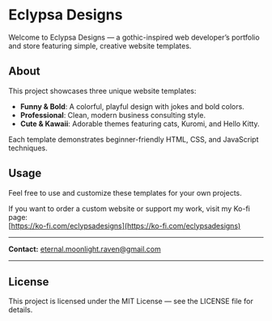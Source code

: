 # Eclypsa Designs

Welcome to Eclypsa Designs — a gothic-inspired web developer’s portfolio and store featuring simple, creative website templates.

## About

This project showcases three unique website templates:

- **Funny & Bold**: A colorful, playful design with jokes and bold colors.  
- **Professional**: Clean, modern business consulting style.  
- **Cute & Kawaii**: Adorable themes featuring cats, Kuromi, and Hello Kitty.

Each template demonstrates beginner-friendly HTML, CSS, and JavaScript techniques.

## Usage

Feel free to use and customize these templates for your own projects.

If you want to order a custom website or support my work, visit my Ko-fi page:  
[https://ko-fi.com/eclypsadesigns](https://ko-fi.com/eclypsadesigns)

---

**Contact:** eternal.moonlight.raven@gmail.com

---

## License

This project is licensed under the MIT License — see the LICENSE file for details.
